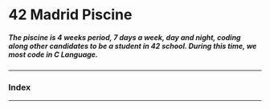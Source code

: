 # 42 Madrid Piscine
##### The piscine is 4 weeks period, 7 days a week, day and night, coding along other candidates to be a student in 42 school. During this time, we most code in C Language. 

---

### Index

---
